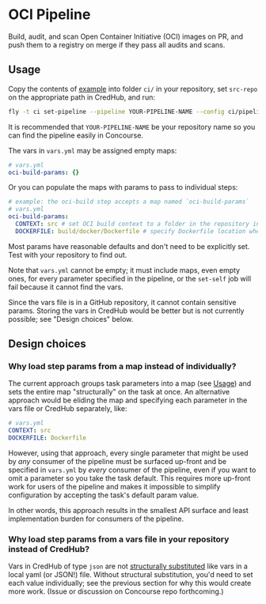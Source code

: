 # OCI Pipeline

Build, audit, and scan Open Container Initiative (OCI) images on PR, and push them to a registry on merge if they pass all audits and scans.

## Usage

Copy the contents of [example](example) into folder `ci/` in your repository, set `src-repo` on the appropriate path in CredHub, and run:

```sh
fly -t ci set-pipeline --pipeline YOUR-PIPELINE-NAME --config ci/pipeline.yml --load-vars-from ci/vars.yml
```

It is recommended that `YOUR-PIPELINE-NAME` be your repository name so you can find the pipeline easily in Concourse.

The vars in `vars.yml` may be assigned empty maps:

```yaml
# vars.yml
oci-build-params: {}
```

Or you can populate the maps with params to pass to individual steps:

```yaml
# example: the oci-build step accepts a map named `oci-build-params`
# vars.yml
oci-build-params:
  CONTEXT: src # set OCI build context to a folder in the repository instead of the root
  DOCKERFILE: build/docker/Dockerfile # specify Dockerfile location when it is not in the repository root
```

Most params have reasonable defaults and don't need to be explicitly set. Test with your repository to find out.

Note that `vars.yml` cannot be empty; it must include maps, even empty ones, for every parameter specified in the pipeline, or the `set-self` job will fail because it cannot find the vars.

Since the vars file is in a GitHub repository, it cannot contain sensitive params. Storing the vars in CredHub would be better but is not currently possible; see "Design choices" below.

## Design choices

### Why load step params from a map instead of individually?

The current approach groups task parameters into a map (see [Usage](#Usage)) and sets the entire map "structurally" on the task at once. An alternative approach would be eliding the map and specifying each parameter in the vars file or CredHub separately, like:

```yaml
# vars.yml
CONTEXT: src
DOCKERFILE: Dockerfile
```

However, using that approach, every single parameter that might be used by _any_ consumer of the pipeline must be surfaced up-front and be specified in `vars.yml` by _every_ consumer of the pipeline, even if you want to omit a parameter so you take the task default. This requires more up-front work for users of the pipeline and makes it impossible to simplify configuration by accepting the task's default param value.

In other words, this approach results in the smallest API surface and least implementation burden for consumers of the pipeline.

### Why load step params from a vars file in your repository instead of CredHub?

Vars in CredHub of type `json` are not [structurally substituted](https://concourse-ci.org/vars.html#var-interpolation) like vars in a local yaml (or JSON!) file. Without structural substitution, you'd need to set each value individually; see the previous section for why this would create more work. (Issue or discussion on Concourse repo forthcoming.)
